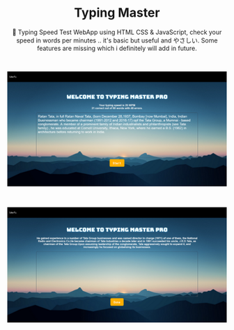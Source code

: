 
<h1 align="center">Typing Master</h1>

<p align="center">👋 Typing Speed Test WebApp using HTML CSS & JavaScript, check your speed in words per minutes .. it's basic but useful and やさしい. Some features are missing which i definitely will add in future.</p>
<br>

<p align="center"><img src="img/1.png" width="800"></p><br>
<p align="center"><img src="img/2.png" width="800"></p><br><br>
<br><br>


